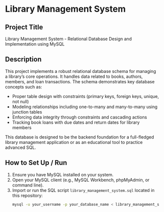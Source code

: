 # Library Management System

## Project Title
Library Management System - Relational Database Design and Implementation using MySQL

## Description
This project implements a robust relational database schema for managing a library’s core operations. It handles data related to books, authors, members, and loan transactions. The schema demonstrates key database concepts such as:

- Proper table design with constraints (primary keys, foreign keys, unique, not null)
- Modeling relationships including one-to-many and many-to-many using junction tables
- Enforcing data integrity through constraints and cascading actions
- Tracking book loans with due dates and return dates for library members

This database is designed to be the backend foundation for a full-fledged library management application or as an educational tool to practice advanced SQL.

## How to Set Up / Run

1. Ensure you have MySQL installed on your system.
2. Open your MySQL client (e.g., MySQL Workbench, phpMyAdmin, or command line).
3. Import or run the SQL script `library_management_system.sql` located in this repository:
   ```bash
   mysql -u your_username -p your_database_name < library_management_system.sql
